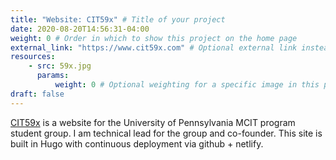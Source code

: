 ```yaml
---
title: "Website: CIT59x" # Title of your project
date: 2020-08-20T14:56:31-04:00
weight: 0 # Order in which to show this project on the home page
external_link: "https://www.cit59x.com" # Optional external link instead of modal
resources:
    - src: 59x.jpg
      params:
          weight: 0 # Optional weighting for a specific image in this project folder
draft: false
---
```

[CIT59x](https://cit59x.com/) is a website for the University of Pennsylvania MCIT program student group. I am technical lead for the group and co-founder. This site is built in Hugo with continuous deployment via github + netlify.